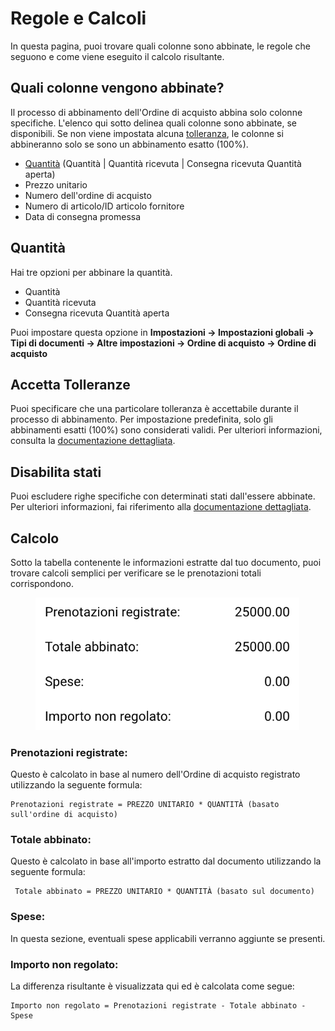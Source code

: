 # Regole e Calcoli

In questa pagina, puoi trovare quali colonne sono abbinate, le regole che seguono e come viene eseguito il calcolo risultante.

## Quali colonne vengono abbinate?

Il processo di abbinamento dell'Ordine di acquisto abbina solo colonne specifiche. L'elenco qui sotto delinea quali colonne sono abbinate, se disponibili. Se non viene impostata alcuna [tolleranza](regole-e-calcoli.md#accetta-tolleranze), le colonne si abbineranno solo se sono un abbinamento esatto (100%).

* [Quantità](regole-e-calcoli.md#quantita) (Quantità | Quantità ricevuta | Consegna ricevuta Quantità aperta)
* Prezzo unitario
* Numero dell'ordine di acquisto
* Numero di articolo/ID articolo fornitore
* Data di consegna promessa

## Quantità

Hai tre opzioni per abbinare la quantità.

* Quantità
* Quantità ricevuta
* Consegna ricevuta Quantità aperta

Puoi impostare questa opzione in **Impostazioni → Impostazioni globali → Tipi di documenti → Altre impostazioni → Ordine di acquisto → Ordine di acquisto**

## Accetta Tolleranze

Puoi specificare che una particolare tolleranza è accettabile durante il processo di abbinamento. Per impostazione predefinita, solo gli abbinamenti esatti (100%) sono considerati validi. Per ulteriori informazioni, consulta la [documentazione dettagliata](../../../administration-and-setup/settings/global-settings/document-types/more-settings/purchase-order/purchase-order-tolerance-settings-additional-purchase-order-tolerance.md).

## Disabilita stati

Puoi escludere righe specifiche con determinati stati dall'essere abbinate. Per ulteriori informazioni, fai riferimento alla [documentazione dettagliata](../../../administration-and-setup/settings/global-settings/document-types/more-settings/purchase-order/purchase-order-disable-statuses.md).

## Calcolo

Sotto la tabella contenente le informazioni estratte dal tuo documento, puoi trovare calcoli semplici per verificare se le prenotazioni totali corrispondono.

<figure><img src="../../../.gitbook/assets/po_rules_1_it.png" alt="" width="422"><figcaption></figcaption></figure>

### Prenotazioni registrate:

Questo è calcolato in base al numero dell'Ordine di acquisto registrato utilizzando la seguente formula:

```
Prenotazioni registrate = PREZZO UNITARIO * QUANTITÀ (basato sull'ordine di acquisto)
```

### Totale abbinato:

Questo è calcolato in base all'importo estratto dal documento utilizzando la seguente formula:

```
 Totale abbinato = PREZZO UNITARIO * QUANTITÀ (basato sul documento)
```

### **Spese:**

In questa sezione, eventuali spese applicabili verranno aggiunte se presenti.

### Importo non regolato:

La differenza risultante è visualizzata qui ed è calcolata come segue:

```
Importo non regolato = Prenotazioni registrate - Totale abbinato - Spese
```
